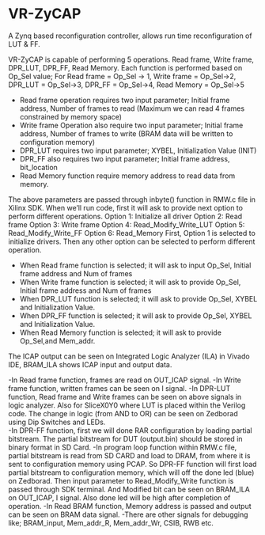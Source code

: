 # VR-ZyCAP
A Zynq based reconfiguration controller, allows run time reconfiguration of LUT &amp; FF.

VR-ZyCAP is capable of performing 5 operations. Read frame, Write frame, DPR_LUT, DPR_FF, Read Memory.
Each function is performed based on Op_Sel value; 
For Read frame = Op_Sel -> 1, Write frame = Op_Sel->2, DPR_LUT = Op_Sel->3, DPR_FF = Op_Sel->4, Read Memory = Op_Sel->5
-	Read frame operation requires two input parameter;  Initial frame address, Number of frames to read (Maximum we can read 4 frames constrained by memory space)
-	Write frame Operation also require two input parameter; Initial frame address, Number of frames to write (BRAM data will be written to configuration memory)
-	DPR_LUT requires two input parameter; XYBEL,  Initialization Value (INIT)
-	DPR_FF also requires two input parameter; Initial frame address, bit_location
-	Read Memory function require memory address to read data from memory.

The above parameters are passed through inbyte() function in RMW.c file in Xilinx SDK. 
When we’ll run code, first it will ask to provide next option to perform different operations.
Option 1: Initialize all driver
Option 2: Read frame
Option 3: Write frame
Option 4: Read_Modify_Write_LUT
Option 5: Read_Modify_Write_FF
Option 6: Read_Memory
First, Option 1 is selected to initialize drivers. Then any other option can be selected to perform different operation. 
-	When Read frame function is selected; it will ask to input Op_Sel, Initial frame address and Num of frames
-	When Write frame function is selected; it will ask to provide Op_Sel, Initial frame address and Num of frames
-	When DPR_LUT function is selected; it will ask to provide Op_Sel, XYBEL and Initialization Value.
-	When DPR_FF function is selected; it will ask to provide Op_Sel, XYBEL and Initialization Value.
-	When Read Memory function is selected; it will ask to provide Op_Sel,and Mem_addr.

The ICAP output can be seen on Integrated Logic Analyzer (ILA) in Vivado IDE, BRAM_ILA shows ICAP input and output data. 

-In Read frame function, frames are read on OUT_ICAP signal. 
-In Write frame function, written frames can be seen on I signal.
-In DPR-LUT function, Read frame and Write frames can be seen on above signals in logic analyzer. Also for SliceX0Y0 where LUT is placed within the Verilog code. The change in logic (from AND to OR) can be seen on Zedborad using Dip Switches and LEDs.   
-In DPR-FF function, first we will done RAR configuration by loading partial bitstream. The partial bitstream for DUT (output.bin) should be stored in binary format in SD Card. -In program loop function within RMW.c file, partial bitstream is read from SD CARD and load to DRAM, from where it is sent to configuration memory using PCAP. So DPR-FF function will first load partial bitstream to configuration memory, which will off the done led (blue) on Zedborad. Then input parameter to Read_Modify_Write function is passed through SDK terminal. And Modified bit can be seen on BRAM_ILA on OUT_ICAP, I signal. Also done led will be high after completion of operation.
-In Read BRAM function, Memory address is passed and output can be seen on BRAM data signal. 
-There are other signals for debugging like; BRAM_input, Mem_addr_R, Mem_addr_Wr, CSIB, RWB etc.
